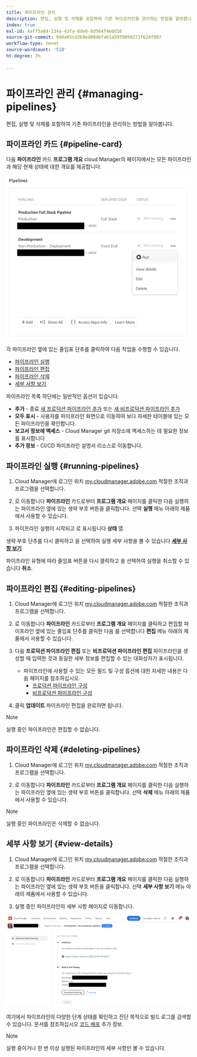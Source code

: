 ```yaml
---
title: 파이프라인 관리
description: 편집, 실행 및 삭제를 포함하여 기존 파이프라인을 관리하는 방법을 알아봅니다.
index: true
exl-id: 4aff5a84-134a-43fa-8de8-8d564f4edd16
source-git-commit: 940a01cd3b9e4804bfab1a5970699271f624f087
workflow-type: tm+mt
source-wordcount: '518'
ht-degree: 3%

---
```


# 파이프라인 관리 {#managing-pipelines}

편집, 실행 및 삭제를 포함하여 기존 파이프라인을 관리하는 방법을 알아봅니다.

## 파이프라인 카드 {#pipeline-card}

다음 **파이프라인** 카드 **프로그램 개요** cloud Manager의 페이지에서는 모든 파이프라인과 해당 현재 상태에 대한 개요를 제공합니다.

![Cloud Manager의 파이프라인 카드](/help/implementing/cloud-manager/assets/configure-pipeline/pipelines-card.png)

각 파이프라인 옆에 있는 줄임표 단추를 클릭하여 다음 작업을 수행할 수 있습니다.

* [파이프라인 실행](#running-pipelines)
* [파이프라인 편집](#editing-pipelines)
* [파이프라인 삭제](#deleting-pipelines)
* [세부 사항 보기](#view-details)

파이프라인 목록 하단에는 일반적인 옵션이 있습니다.

* **추가** - 종료 [새 프로덕션 파이프라인 추가](configuring-production-pipelines.md) 또는 [새 비프로덕션 파이프라인 추가](configuring-non-production-pipelines.md)
* **모두 표시** - 사용자를 파이프라인 화면으로 이동하여 보다 자세한 테이블에 있는 모든 파이프라인을 확인합니다.
* **보고서 정보에 액세스** - Cloud Manager git 저장소에 액세스하는 데 필요한 정보를 표시합니다
* **추가 정보** - CI/CD 파이프라인 설명서 리소스로 이동합니다.

## 파이프라인 실행 {#running-pipelines}

1. Cloud Manager에 로그인 위치 [my.cloudmanager.adobe.com](https://my.cloudmanager.adobe.com/) 적절한 조직과 프로그램을 선택합니다.

1. 로 이동합니다 **파이프라인** 카드로부터 **프로그램 개요** 페이지를 클릭한 다음 실행하는 파이프라인 옆에 있는 생략 부호 버튼을 클릭합니다. 선택 **실행** 메뉴 아래의 제품에서 사용할 수 있습니다.

1. 파이프라인 실행이 시작되고 로 표시됩니다 **상태** 열.

생략 부호 단추를 다시 클릭하고 을 선택하여 실행 세부 사항을 볼 수 있습니다 **[세부 사항 보기](#view-details)**

파이프라인 유형에 따라 줄임표 버튼을 다시 클릭하고 을 선택하여 실행을 취소할 수 있습니다 **취소**.

## 파이프라인 편집 {#editing-pipelines}

1. Cloud Manager에 로그인 위치 [my.cloudmanager.adobe.com](https://my.cloudmanager.adobe.com/) 적절한 조직과 프로그램을 선택합니다.

1. 로 이동합니다 **파이프라인** 카드로부터 **프로그램 개요** 페이지를 클릭하고 편집할 파이프라인 옆에 있는 줄임표 단추를 클릭한 다음 를 선택합니다 **편집** 메뉴 아래의 제품에서 사용할 수 있습니다.

1. 다음 **프로덕션 파이프라인 편집** 또는 **비프로덕션 파이프라인 편집** 파이프라인을 생성할 때 입력한 것과 동일한 세부 정보를 편집할 수 있는 대화상자가 표시됩니다.

   * 파이프라인에 사용할 수 있는 모든 필드 및 구성 옵션에 대한 자세한 내용은 다음 페이지를 참조하십시오.
      * [프로덕션 파이프라인 구성](configuring-production-pipelines.md)
      * [비프로덕션 파이프라인 구성](configuring-non-production-pipelines.md)

1. 클릭 **업데이트** 파이프라인 편집을 완료하면 됩니다.

>[!NOTE]
>
>실행 중인 파이프라인은 편집할 수 없습니다.

## 파이프라인 삭제 {#deleting-pipelines}

1. Cloud Manager에 로그인 위치 [my.cloudmanager.adobe.com](https://my.cloudmanager.adobe.com/) 적절한 조직과 프로그램을 선택합니다.

1. 로 이동합니다 **파이프라인** 카드로부터 **프로그램 개요** 페이지를 클릭한 다음 실행하는 파이프라인 옆에 있는 생략 부호 버튼을 클릭합니다. 선택 **삭제** 메뉴 아래의 제품에서 사용할 수 있습니다.

>[!NOTE]
>
>실행 중인 파이프라인은 삭제할 수 없습니다.

## 세부 사항 보기 {#view-details}

1. Cloud Manager에 로그인 위치 [my.cloudmanager.adobe.com](https://my.cloudmanager.adobe.com/) 적절한 조직과 프로그램을 선택합니다.

1. 로 이동합니다 **파이프라인** 카드로부터 **프로그램 개요** 페이지를 클릭한 다음 실행하는 파이프라인 옆에 있는 생략 부호 버튼을 클릭합니다. 선택 **세부 사항 보기** 메뉴 아래의 제품에서 사용할 수 있습니다.

1. 실행 중인 파이프라인의 세부 사항 페이지로 이동합니다.

![파이프라인 세부 정보](/help/implementing/cloud-manager/assets/configure-pipeline/pipeline-running-details.png)

여기에서 파이프라인의 다양한 단계 상태를 확인하고 진단 목적으로 빌드 로그를 검색할 수 있습니다. 문서를 참조하십시오 [코드 배포](/help/implementing/cloud-manager/deploy-code.md) 추가 정보.

>[!NOTE]
>
>실행 중이거나 한 번 이상 실행된 파이프라인의 세부 사항만 볼 수 있습니다.
